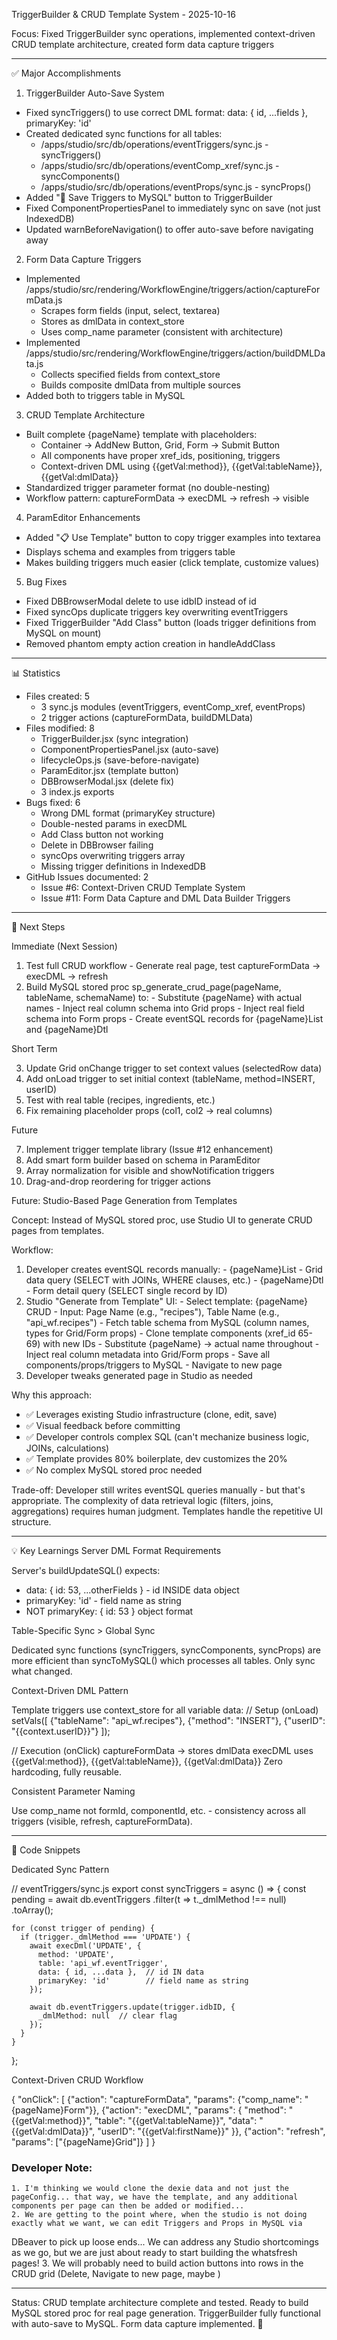TriggerBuilder & CRUD Template System - 2025-10-16

  Focus: Fixed TriggerBuilder sync operations, implemented context-driven CRUD template architecture, created form data capture triggers

  ---
  ✅ Major Accomplishments

  1. TriggerBuilder Auto-Save System

  - Fixed syncTriggers() to use correct DML format: data: { id, ...fields }, primaryKey: 'id'
  - Created dedicated sync functions for all tables:
    - /apps/studio/src/db/operations/eventTriggers/sync.js - syncTriggers()
    - /apps/studio/src/db/operations/eventComp_xref/sync.js - syncComponents()
    - /apps/studio/src/db/operations/eventProps/sync.js - syncProps()
  - Added "💾 Save Triggers to MySQL" button to TriggerBuilder
  - Fixed ComponentPropertiesPanel to immediately sync on save (not just IndexedDB)
  - Updated warnBeforeNavigation() to offer auto-save before navigating away

  2. Form Data Capture Triggers

  - Implemented /apps/studio/src/rendering/WorkflowEngine/triggers/action/captureFormData.js
    - Scrapes form fields (input, select, textarea)
    - Stores as dmlData in context_store
    - Uses comp_name parameter (consistent with architecture)
  - Implemented /apps/studio/src/rendering/WorkflowEngine/triggers/action/buildDMLData.js
    - Collects specified fields from context_store
    - Builds composite dmlData from multiple sources
  - Added both to triggers table in MySQL

  3. CRUD Template Architecture

  - Built complete {pageName} template with placeholders:
    - Container → AddNew Button, Grid, Form → Submit Button
    - All components have proper xref_ids, positioning, triggers
    - Context-driven DML using {{getVal:method}}, {{getVal:tableName}}, {{getVal:dmlData}}
  - Standardized trigger parameter format (no double-nesting)
  - Workflow pattern: captureFormData → execDML → refresh → visible

  4. ParamEditor Enhancements

  - Added "📋 Use Template" button to copy trigger examples into textarea
  - Displays schema and examples from triggers table
  - Makes building triggers much easier (click template, customize values)

  5. Bug Fixes

  - Fixed DBBrowserModal delete to use idbID instead of id
  - Fixed syncOps duplicate triggers key overwriting eventTriggers
  - Fixed TriggerBuilder "Add Class" button (loads trigger definitions from MySQL on mount)
  - Removed phantom empty action creation in handleAddClass

  ---
  📊 Statistics

  - Files created: 5
    - 3 sync.js modules (eventTriggers, eventComp_xref, eventProps)
    - 2 trigger actions (captureFormData, buildDMLData)
  - Files modified: 8
    - TriggerBuilder.jsx (sync integration)
    - ComponentPropertiesPanel.jsx (auto-save)
    - lifecycleOps.js (save-before-navigate)
    - ParamEditor.jsx (template button)
    - DBBrowserModal.jsx (delete fix)
    - 3 index.js exports
  - Bugs fixed: 6
    - Wrong DML format (primaryKey structure)
    - Double-nested params in execDML
    - Add Class button not working
    - Delete in DBBrowser failing
    - syncOps overwriting triggers array
    - Missing trigger definitions in IndexedDB
  - GitHub Issues documented: 2
    - Issue #6: Context-Driven CRUD Template System
    - Issue #11: Form Data Capture and DML Data Builder Triggers

  ---
  🚀 Next Steps

  Immediate (Next Session)

  1. Test full CRUD workflow - Generate real page, test captureFormData → execDML → refresh
  2. Build MySQL stored proc sp_generate_crud_page(pageName, tableName, schemaName) to:
    - Substitute {pageName} with actual names
    - Inject real column schema into Grid props
    - Inject real field schema into Form props
    - Create eventSQL records for {pageName}List and {pageName}Dtl

  Short Term

  3. Update Grid onChange trigger to set context values (selectedRow data)
  4. Add onLoad trigger to set initial context (tableName, method=INSERT, userID)
  5. Test with real table (recipes, ingredients, etc.)
  6. Fix remaining placeholder props (col1, col2 → real columns)

  Future

  7. Implement trigger template library (Issue #12 enhancement)
  8. Add smart form builder based on schema in ParamEditor
  9. Array normalization for visible and showNotification triggers
  10. Drag-and-drop reordering for trigger actions

  Future: Studio-Based Page Generation from Templates

  Concept: Instead of MySQL stored proc, use Studio UI to generate CRUD pages from templates.

  Workflow:
  1. Developer creates eventSQL records manually:
    - {pageName}List - Grid data query (SELECT with JOINs, WHERE clauses, etc.)
    - {pageName}Dtl - Form detail query (SELECT single record by ID)
  2. Studio "Generate from Template" UI:
    - Select template: {pageName} CRUD
    - Input: Page Name (e.g., "recipes"), Table Name (e.g., "api_wf.recipes")
    - Fetch table schema from MySQL (column names, types for Grid/Form props)
    - Clone template components (xref_id 65-69) with new IDs
    - Substitute {pageName} → actual name throughout
    - Inject real column metadata into Grid/Form props
    - Save all components/props/triggers to MySQL
    - Navigate to new page
  3. Developer tweaks generated page in Studio as needed

  Why this approach:
  - ✅ Leverages existing Studio infrastructure (clone, edit, save)
  - ✅ Visual feedback before committing
  - ✅ Developer controls complex SQL (can't mechanize business logic, JOINs, calculations)
  - ✅ Template provides 80% boilerplate, dev customizes the 20%
  - ✅ No complex MySQL stored proc needed

  Trade-off: Developer still writes eventSQL queries manually - but that's appropriate. The complexity of data retrieval logic (filters, joins, aggregations) requires human judgment.
  Templates handle the repetitive UI structure.

  ---
  💡 Key Learnings
  Server DML Format Requirements 

  Server's buildUpdateSQL() expects:
  - data: { id: 53, ...otherFields } - id INSIDE data object
  - primaryKey: 'id' - field name as string
  - NOT primaryKey: { id: 53 } object format

  Table-Specific Sync > Global Sync

  Dedicated sync functions (syncTriggers, syncComponents, syncProps) are more efficient than syncToMySQL() which processes all tables. Only sync what changed.

  Context-Driven DML Pattern

  Template triggers use context_store for all variable data:
  // Setup (onLoad)
  setVals([
    {"tableName": "api_wf.recipes"},
    {"method": "INSERT"},
    {"userID": "{{context.userID}}"}
  ]);

  // Execution (onClick)
  captureFormData → stores dmlData
  execDML uses {{getVal:method}}, {{getVal:tableName}}, {{getVal:dmlData}}
  Zero hardcoding, fully reusable.

  Consistent Parameter Naming

  Use comp_name not formId, componentId, etc. - consistency across all triggers (visible, refresh, captureFormData).

  ---
  📝 Code Snippets

  Dedicated Sync Pattern

  // eventTriggers/sync.js
  export const syncTriggers = async () => {
    const pending = await db.eventTriggers
      .filter(t => t._dmlMethod !== null)
      .toArray();

    for (const trigger of pending) {
      if (trigger._dmlMethod === 'UPDATE') {
        await execDml('UPDATE', {
          method: 'UPDATE',
          table: 'api_wf.eventTrigger',
          data: { id, ...data },  // id IN data
          primaryKey: 'id'        // field name as string
        });

        await db.eventTriggers.update(trigger.idbID, {
          _dmlMethod: null  // clear flag
        });
      }
    }
  };

  Context-Driven CRUD Workflow

  {
    "onClick": [
      {"action": "captureFormData", "params": {"comp_name": "{pageName}Form"}},
      {"action": "execDML", "params": {
        "method": "{{getVal:method}}",
        "table": "{{getVal:tableName}}",
        "data": "{{getVal:dmlData}}",
        "userID": "{{getVal:firstName}}"
      }},
      {"action": "refresh", "params": ["{pageName}Grid"]}
    ]
  }

### Developer Note:  
    1. I'm thinking we would clone the dexie data and not just the pageConfig... that way, we have the template, and any additional components per page can then be added or modified... 
    2. We are getting to the point where, when the studio is not doing exactly what we want, we can edit Triggers and Props in MySQL via
  DBeaver to pick up loose ends... We can address any Studio shortcomings as we go, but we are just about ready to start building the whatsfresh pages!
    3. We will probably need to build action buttons into rows in the CRUD grid (Delete, Navigate to new page, maybe )

  ---
  Status: CRUD template architecture complete and tested. Ready to build MySQL stored proc for real page generation. TriggerBuilder fully functional with auto-save to MySQL. Form data
  capture implemented. 🚀